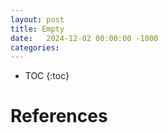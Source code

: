 ```yaml
---
layout: post
title: Empty
date:   2024-12-02 00:00:00 -1000
categories:
---
```


* TOC
{:toc}


# References
